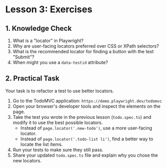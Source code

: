# Lesson 3: Exercises

## 1. Knowledge Check

1.  What is a "locator" in Playwright?
2.  Why are user-facing locators preferred over CSS or XPath selectors?
3.  What is the recommended locator for finding a button with the text "Submit"?
4.  When might you use a `data-testid` attribute?

## 2. Practical Task

Your task is to refactor a test to use better locators.

1.  Go to the TodoMVC application: `https://demo.playwright.dev/todomvc`
2.  Open your browser's developer tools and inspect the elements on the page.
3.  Take the test you wrote in the previous lesson (`todo.spec.ts`) and modify it to use the best possible locators.
    -   Instead of `page.locator('.new-todo')`, use a more user-facing locator.
    -   Instead of `page.locator('.todo-list li')`, find a better way to locate the list items.
4.  Run your tests to make sure they still pass.
5.  Share your updated `todo.spec.ts` file and explain why you chose the new locators.